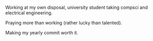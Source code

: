 Working at my own disposal, university student taking compsci and electrical engineering.

Praying more than working (rather lucky than talented).

Making my yearly commit worth it.

